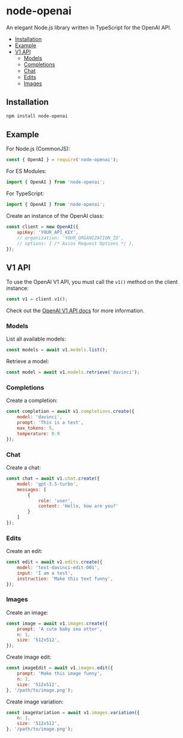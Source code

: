 # node-openai

An elegant Node.js library written in TypeScript for the OpenAI API.

- [Installation](#installation)
- [Example](#example)
- [V1 API](#v1-api)
  - [Models](#models)
  - [Completions](#completions)
  - [Chat](#chat)
  - [Edits](#edits)
  - [Images](#images)

## Installation

```bash
npm install node-openai
```

## Example

For Node.js (CommonJS):

```javascript
const { OpenAI } = require('node-openai');
```

For ES Modules:

```javascript
import { OpenAI } from 'node-openai';
```

For TypeScript:

```typescript
import { OpenAI } from 'node-openai';
```

Create an instance of the OpenAI class:

```javascript
const client = new OpenAI({
    apiKey: 'YOUR_API_KEY',
    // organization: 'YOUR_ORGANIZATION_ID',
    // options: { /* Axios Request Options */ },
});
```

## V1 API

To use the OpenAI V1 API, you must call the `v1()` method on the client instance:

```javascript
const v1 = client.v1();
```

Check out the [OpenAI V1 API docs](https://platform.openai.com/docs/api-reference/introduction) for more information.

### Models

List all available models:

```javascript
const models = await v1.models.list();
```

Retrieve a model:

```javascript
const model = await v1.models.retrieve('davinci');
```

### Completions

Create a completion:

```javascript
const completion = await v1.completions.create({
    model: 'davinci',
    prompt: 'This is a test',
    max_tokens: 5,
    temperature: 0.9
});
```

### Chat

Create a chat:

```javascript
const chat = await v1.chat.create({
    model: 'gpt-3.5-turbo',
    messages: [
        {
            role: 'user',
            content: 'Hello, how are you?'
        }
    ]
});
```

### Edits

Create an edit:

```javascript
const edit = await v1.edits.create({
    model: 'text-davinci-edit-001',
    input: 'I am a test',
    instruction: 'Make this text funny',
});
```

### Images

Create an image:

```javascript
const image = await v1.images.create({
    prompt: 'A cute baby sea otter',
    n: 1,
    size: '512x512',
});
```

Create image edit:

```javascript
const imageEdit = await v1.images.edit({
    prompt: 'Make this image funny',
    n: 1,
    size: '512x512',
}, '/path/to/image.png');
```

Create image variation:

```javascript
const imageVariation = await v1.images.variation({
    n: 1,
    size: '512x512',
}, '/path/to/image.png');
```